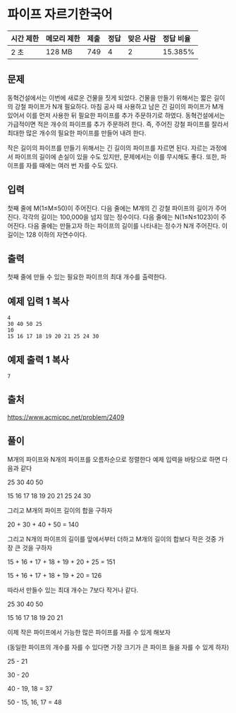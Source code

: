 # 파이프 자르기한국어   

| 시간 제한 | 메모리 제한 | 제출 | 정답 | 맞은 사람 | 정답 비율 |
| :-------- | :---------- | :--- | :--- | :-------- | :-------- |
| 2 초      | 128 MB      | 749  | 4    | 2         | 15.385%   |

## 문제

동혁건설에서는 이번에 새로운 건물을 짓게 되었다. 건물을 만들기 위해서는 짧은 길이의 강철 파이프가 N개 필요하다. 마침 공사 때 사용하고 남은 긴 길이의 파이프가 M개 있어서 이를 먼저 사용한 뒤 필요한 파이프를 추가 주문하기로 하였다. 동혁건설에서는 가급적이면 적은 개수의 파이프를 추가 주문하려 한다. 즉, 주어진 강철 파이프를 잘라서 최대한 많은 개수의 필요한 파이프를 만들어 내려 한다.

작은 길이의 파이프를 만들기 위해서는 긴 길이의 파이프를 자르면 된다. 자르는 과정에서 파이프의 길이에 손실이 있을 수도 있지만, 문제에서는 이를 무시해도 좋다. 또한, 파이프를 자를 때에는 여러 번 자를 수도 있다.

## 입력

첫째 줄에 M(1≤M≤50)이 주어진다. 다음 줄에는 M개의 긴 강철 파이프의 길이가 주어진다. 각각의 길이는 100,000을 넘지 않는 정수이다. 다음 줄에는 N(1≤N≤1023)이 주어진다. 다음 줄에는 만들고자 하는 파이프의 길이를 나타내는 정수가 N개 주어진다. 이 길이는 128 이하의 자연수이다.

## 출력

첫째 줄에 만들 수 있는 필요한 파이프의 최대 개수를 출력한다.



## 예제 입력 1 복사

```
4
30 40 50 25
10
15 16 17 18 19 20 21 25 24 30
```

## 예제 출력 1 복사

```
7
```



## 출처

<https://www.acmicpc.net/problem/2409>



## 풀이

M개의 파이프와 N개의 파이프를 오름차순으로 정렬한다 예제 입력을 바탕으로 하면 다음과 같다

25 30 40 50

15 16 17 18 19 20 21 25 24 30

그리고 M개의 파이프 길이의 합을 구하자

20 + 30 + 40 + 50 = 140

그리고 N개의 파이프의 길이를 앞에서부터 더하고 M개의 길이의 합보다 작은 것중 가장 큰 것을 구하자

15 + 16 + 17 + 18 + 19 + 20 + 25 = 151

15 + 16 + 17 + 18 + 19 + 20 = 126

따라서 만들수 있는 최대 개수는 7보다 작거나 같다.



25 30 40 50

15 16 17 18 19 20 21

이제 작은 파이프에서 가능한 많은 파이프를 자를 수 있게 해보자

(동일한 파이프의 개수를 자를 수 있다면 가장 크기가 큰 파이프 들을 자를 수 있게 하자)



25 - 21

30 - 20

40 - 19, 18 = 37

50 - 15, 16, 17 = 48

